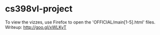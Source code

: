 cs398vl-project
===============

To view the vizzes, use Firefox to open the 'OFFICIAL/main[1-5].html' files.
Writeup: http://goo.gl/xWLKyT
